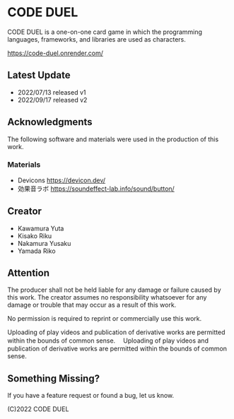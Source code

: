 # CODE DUEL

CODE DUEL is a one-on-one card game in which the programming languages, frameworks, and libraries are used as characters.

https://code-duel.onrender.com/


## Latest Update
- 2022/07/13 released v1
- 2022/09/17 released v2


## Acknowledgments
The following software and materials were used in the production of this work.

### Materials
- Devicons
https://devicon.dev/
- 効果音ラボ
https://soundeffect-lab.info/sound/button/


## Creator
- Kawamura Yuta
- Kisako Riku
- Nakamura Yusaku
- Yamada Riko

## Attention
The producer shall not be held liable for any damage or failure caused by this work. The creator assumes no responsibility whatsoever for any damage or trouble that may occur as a result of this work.

No permission is required to reprint or commercially use this work.

Uploading of play videos and publication of derivative works are permitted within the bounds of common sense.
　Uploading of play videos and publication of derivative works are permitted within the bounds of common sense.
 
 ## Something Missing?
 If you have a feature request or found a bug, let us know.
 
 (C)2022 CODE DUEL
